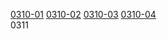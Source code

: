 [0310-01](https://cdn.jsdelivr.net/gh/v7ok/v7ok/ssr/0310/0310.7z.001)  [0310-02](https://cdn.jsdelivr.net/gh/v7ok/v7ok/ssr/0310/0310.7z.002)  [0310-03](https://cdn.jsdelivr.net/gh/v7ok/v7ok/ssr/0310/0310.7z.003) [0310-04](https://cdn.jsdelivr.net/gh/v7ok/v7ok/ssr/0310/0310.7z.004)  
0311
